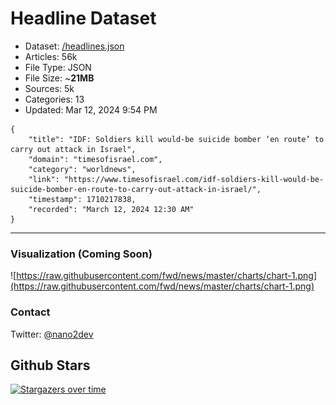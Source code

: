 # Headline Dataset

- Dataset: [/headlines.json](https://raw.githubusercontent.com/fwd/news/master/headlines.json) 
- Articles: 56k
- File Type: JSON
- File Size: ~**21MB**
- Sources: 5k
- Categories: 13
- Updated: Mar 12, 2024 9:54 PM

```
{
    "title": "IDF: Soldiers kill would-be suicide bomber ‘en route’ to carry out attack in Israel",
    "domain": "timesofisrael.com",
    "category": "worldnews",
    "link": "https://www.timesofisrael.com/idf-soldiers-kill-would-be-suicide-bomber-en-route-to-carry-out-attack-in-israel/",
    "timestamp": 1710217838,
    "recorded": "March 12, 2024 12:30 AM"
}
```

---

### Visualization (Coming Soon)

![https://raw.githubusercontent.com/fwd/news/master/charts/chart-1.png](https://raw.githubusercontent.com/fwd/news/master/charts/chart-1.png)

### Contact 

Twitter: [@nano2dev](https://twitter.com/nano2dev)

## Github Stars

[![Stargazers over time](https://starchart.cc/fwd/news.svg)](https://starchart.cc/fwd/news)
